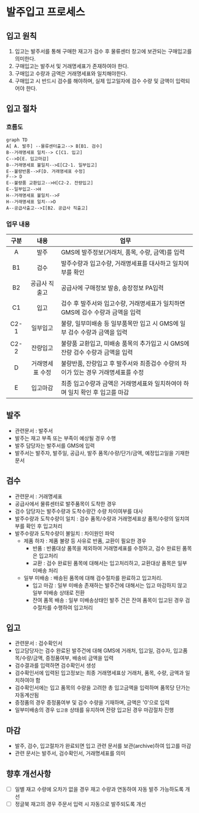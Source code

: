 # 발주입고 프로세스

## 입고 원칙

1. 입고는 발주서를 통해 구매한 재고가 검수 후 물류센터 창고에 보관되는 구매입고를 의미한다.
2. 구매입고는 발주서 및 거래명세표가 존재하여야 한다.
3. 구매입고 수량과 금액은 거래명세표와 일치해야한다.
4. 구매입고 시 반드시 검수를 해야하며, 실제 입고일자에 검수 수량 및 금액이 입력되어야 한다.

## 입고 절차

### 흐름도

```mermaid
graph TD
A[ A. 발주] --물류센터출고--> B[B1. 검수]
B--거래명세표 일치--> C[C1. 입고]
C-->D[E. 입고마감]
B--거래명세표 불일치-->E[C2-1. 일부입고]
E--불량반품-->F[D. 거래명세표 수정]
F--> D
E--불량품 교환입고-->H[C2-2. 잔량입고]
E--일부입고-->H
H--거래명세표 불일치-->F
H--거래명세표 일치-->D
A--공급사출고-->I[B2. 공급사 직출고]
```

### 업무 내용

| 구분 |      내용       | 업무                                                                              |
| :--: | :-------------: | --------------------------------------------------------------------------------- |
|  A   |      발주       | GMS에 발주정보(거래처, 품목, 수량, 금액)를 입력                                   |
|  B1  |      검수       | 발주수량과 입고수량, 거래명세표를 대사하고 일치여부를 확인                        |
|  B2  |  공급사 직출고  | 공급사에 구매정보 발송, 송장정보 PA입력                                           |
|  C1  |      입고       | 검수 후 발주서와 입고수량, 거래명세표가 일치하면 GMS에 검수 수량과 금액을 입력    |
| C2-1 |    일부입고     | 불량, 일부미배송 등 일부품목만 입고 시 GMS에 일부 검수 수량과 금액을 입력         |
| C2-2 |    잔량입고     | 불량품 교환입고, 미배송 품목의 추가입고 시 GMS에 잔량 검수 수량과 금액을 입력     |
|  D   | 거래명세표 수정 | 불량반품, 잔량입고 후 발주서와 최종검수 수량의 차이가 있는 경우 거래명세표를 수정 |
|  E   |    입고마감     | 최종 입고수량과 금액은 거래명세표와 일치하여야 하며 일치 확인 후 입고를 마감      |

## 발주

- 관련문서 : 발주서
- 발주는 재고 부족 또는 부족이 예상될 경우 수행
- 발주 담당자는 발주서를 GMS에 입력
- 발주서는 발주자, 발주일, 공급사, 발주 품목/수량/단가/금액, 예정입고일을 기재한 문서

## 검수

- 관련문서 : 거래명세표
- 공급사에서 물류센터로 발주품목이 도착한 경우
- 검수 담당자는 발주수량과 도착수량간 수량 차이여부를 대사
- 발주수량과 도착수량이 일치 : 검수 품목/수량과 거래명세표상 품목/수량의 일치여부를 확인 후 입고처리
- 발주수량과 도착수량이 불일치 : 차이원인 파악
  - 제품 하자 : 제품 불량 등 사유로 반품, 교환이 필요한 경우
    - 반품 : 반품대상 품목을 제외하여 거래명세표를 수정하고, 검수 완료된 품목은 입고처리
    - 교환 : 검수 완료된 품목에 대해서는 입고처리하고, 교환대상 품목은 일부 미배송 처리
  - 일부 미배송 : 배송된 품목에 대해 검수절차를 완료하고 입고처리.
    - 입고 마감 : 일부 미배송 존재하는 발주건에 대해서는 입고 마감하지 않고 일부 미배송 상태로 전환
    - 잔여 품목 배송 : 일부 미배송상태인 발주 건은 잔여 품목이 입고된 경우 검수절차를 수행하여 입고처리

## 입고

- 관련문서 : 검수확인서
- 입고담당자는 검수 완료된 발주건에 대해 GMS에 거래처, 입고일, 검수자, 입고품목/수량/금액, 증정품여부, 배송비 금액을 입력
- 검수결과를 입력하면 검수확인서 생성
- 검수확인서에 입력된 입고정보는 최종 거래명세표상 거래처, 품목, 수량, 금액과 일치하여야 함
- 검수확인서에는 입고 품목의 수량을 고려한 총 입고금액을 입력하며 품목당 단가는 자동계산됨
- 증정품의 경우 증정품여부 및 검수 수량을 기재하며, 금액은 '0'으로 입력
- 일부미배송의 경우 `입고중` 상태를 유지하며 잔량 입고된 경우 마감절차 진행

## 마감

- 발주, 검수, 입고절차가 완료되면 입고 관련 문서를 보관(archive)하여 입고를 마감
- 관련 문서는 발주서, 검수확인서, 거래명세표를 의미

## 향후 개선사항

- [ ] 일별 재고 수량에 오차가 없을 경우 재고 수량과 연동하여 자동 발주 가능하도록 개선
- [ ] 정글북 재고의 경우 주문서 입력 시 자동으로 발주되도록 개선
